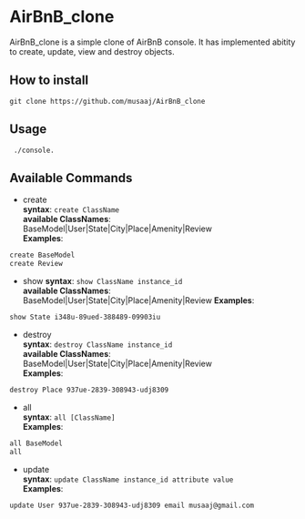 # AirBnB_clone
AirBnB_clone is a simple clone of AirBnB console.
It has implemented abitity to create, update, view
and destroy objects.

## How to install
``git clone https://github.com/musaaj/AirBnB_clone``

## Usage  
`` 
./console. 
``  

## Available Commands  
- create  
**syntax**: ``create ClassName``  
**available ClassNames**: BaseModel|User|State|City|Place|Amenity|Review  
**Examples**:  
```bash
create BaseModel  
create Review  
```
- show 
**syntax**: ```show ClassName instance_id```  
**available ClassNames**: BaseModel|User|State|City|Place|Amenity|Review
**Examples**:  
```bash
show State i348u-89ued-388489-09903iu  
```
- destroy  
**syntax**: ```destroy ClassName instance_id```  
**available ClassNames**: BaseModel|User|State|City|Place|Amenity|Review  
**Examples**:  
```bash  
destroy Place 937ue-2839-308943-udj8309  
```

- all  
**syntax**: ```all [ClassName]```  
**Examples**:  
```bash
all BaseModel  
all  
```
- update  
**syntax**: ```update ClassName instance_id attribute value```  
**Examples**:  
```bash  
update User 937ue-2839-308943-udj8309 email musaaj@gmail.com  
```
